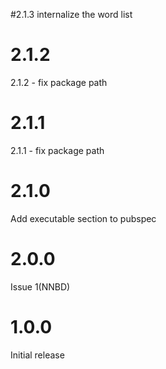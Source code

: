 #2.1.3 
internalize the word list

# 2.1.2
2.1.2 - fix package path

# 2.1.1
2.1.1 - fix package path

# 2.1.0
Add executable section to pubspec

# 2.0.0
Issue 1(NNBD)

# 1.0.0
Initial release